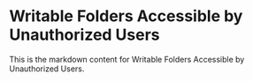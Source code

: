 # Writable Folders Accessible by Unauthorized Users

This is the markdown content for Writable Folders Accessible by Unauthorized Users.
